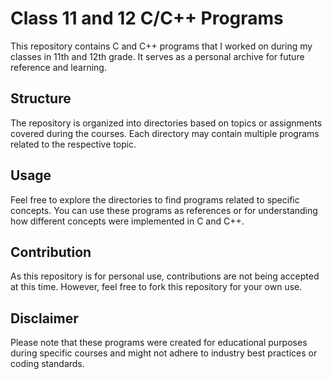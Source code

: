 # Class 11 and 12 C/C++ Programs

This repository contains C and C++ programs that I worked on during my classes in 11th and 12th grade. It serves as a personal archive for future reference and learning.

## Structure

The repository is organized into directories based on topics or assignments covered during the courses. Each directory may contain multiple programs related to the respective topic.

## Usage

Feel free to explore the directories to find programs related to specific concepts. You can use these programs as references or for understanding how different concepts were implemented in C and C++.



## Contribution

As this repository is for personal use, contributions are not being accepted at this time. However, feel free to fork this repository for your own use.

## Disclaimer

Please note that these programs were created for educational purposes during specific courses and might not adhere to industry best practices or coding standards.

